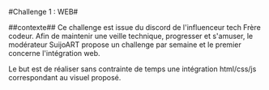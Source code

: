 #Challenge 1 : WEB#

##contexte##
Ce challenge est issue du discord de l'influenceur tech Frère codeur.
Afin de maintenir une veille technique, progresser et s'amuser, le modérateur SuijoART propose un challenge par semaine et le premier concerne l'intégration web.

Le but est de réaliser sans contrainte de temps une intégration html/css/js correspondant au visuel proposé.
